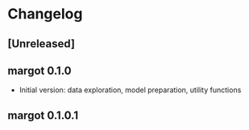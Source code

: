 
# Changelog

## [Unreleased]

## margot 0.1.0

* Initial version: data exploration, model preparation, utility functions

## margot 0.1.0.1
